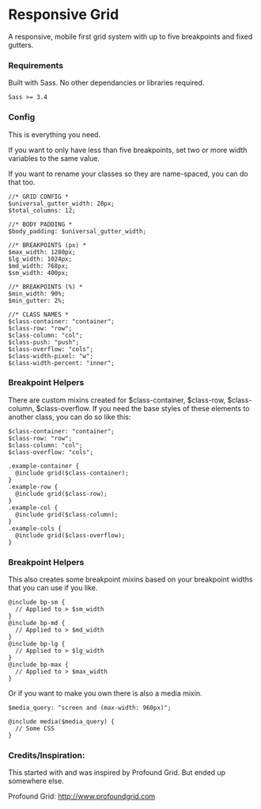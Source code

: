 # Responsive Grid

A responsive, mobile first grid system with up to five breakpoints and fixed gutters.

### Requirements

Built with Sass. No other dependancies or libraries required.

```
Sass >= 3.4
```

### Config

This is everything you need.

If you want to only have less than five breakpoints, set two or more width variables to the same value.

If you want to rename your classes so they are name-spaced, you can do that too.

```
//* GRID CONFIG *
$universal_gutter_width: 20px;
$total_columns: 12;

//* BODY PADDING *
$body_padding: $universal_gutter_width;

//* BREAKPOINTS (px) *
$max_width: 1280px;
$lg_width: 1024px;
$md_width: 768px;
$sm_width: 400px;

//* BREAKPOINTS (%) *
$min_width: 90%;
$min_gutter: 2%;

//* CLASS NAMES *
$class-container: "container";
$class-row: "row";
$class-column: "col";
$class-push: "push";
$class-overflow: "cols";
$class-width-pixel: "w";
$class-width-percent: "inner";
```

### Breakpoint Helpers

There are custom mixins created for $class-container, $class-row, $class-column, $class-overflow. If you need the base styles of these elements to another class, you can do so like this:

```
$class-container: "container";
$class-row: "row";
$class-column: "col";
$class-overflow: "cols";

.example-container {
  @include grid($class-container);
}
.example-row {
  @include grid($class-row);
}
.example-col {
  @include grid($class-column);
}
.example-cols {
  @include grid($class-overflow);
}
```

### Breakpoint Helpers

This also creates some breakpoint mixins based on your breakpoint widths that you can use if you like.

```
@include bp-sm {
  // Applied to > $sm_width
}
@include bp-md {
  // Applied to > $md_width
}
@include bp-lg {
  // Applied to > $lg_width
}
@include bp-max {
  // Applied to > $max_width
}
```

Or if you want to make you own there is also a media mixin.

```
$media_query: "screen and (max-width: 960px)";

@include media($media_query) {
  // Some CSS
}

```

### Credits/Inspiration:

This started with and was inspired by Profound Grid. But ended up somewhere else.

Profound Grid: http://www.profoundgrid.com

